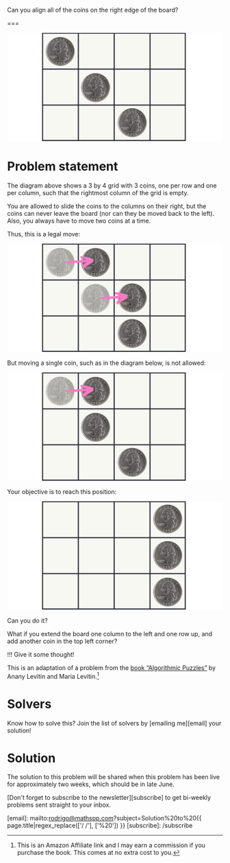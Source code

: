Can you align all of the coins on the right edge of the board?

===


![](_setup.png "Diagram of the coin positions for the problem.")


# Problem statement

The diagram above shows a 3 by 4 grid with 3 coins, one per row and one per column,
such that the rightmost column of the grid is empty.

You are allowed to slide the coins to the columns on their right,
but the coins can never leave the board (nor can they be moved back to the left).
Also, you always have to move two coins at a time.

Thus, this is a legal move:

!["The diagram showing an example of a legal move with some arrows."](_legal_move.png "A legal move sliding the top two coins one slot to the right.")

But moving a single coin, such as in the diagram below, is not allowed:

!["The diagram showing an example of an illegal move."](_illegal_move.png "An illegal move that slides only one coin to the right.")

Your objective is to reach this position:

!["The same 3 by 4 grid containing a coin per row, with all coins on the rightmost column."](_objective.png "Target position.")

Can you do it?

What if you extend the board one column to the left and one row up,
and add another coin in the top left corner?

!!! Give it some thought!

This is an adaptation of a problem from the [book “Algorithmic Puzzles”][algorithmic-puzzles-amazon] by Anany Levitin and Maria Levitin.[^1]


# Solvers

<!--
Congratulations to the ones that solved this problem correctly and, in particular, to the ones
who sent me their correct solutions:

 - David H., Taiwan;
-->

Know how to solve this?
Join the list of solvers by [emailing me][email] your solution!


# Solution

The solution to this problem will be shared when this problem has been live for approximately two weeks,
which should be in late June.

[^1]: This is an Amazon Affiliate link and I may earn a commission if you purchase the book. This comes at no extra cost to you.

[algorithmic-puzzles-amazon]: https://amzn.to/3NJUn5D


[Don't forget to subscribe to the newsletter][subscribe] to get bi-weekly
problems sent straight to your inbox.

[email]: mailto:rodrigo@mathspp.com?subject=Solution%20to%20{{ page.title|regex_replace(['/ /'], ['%20']) }}
[subscribe]: /subscribe
